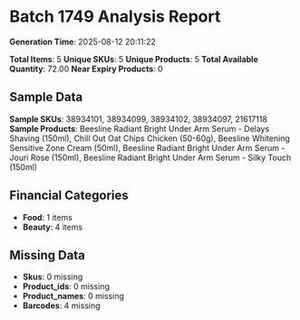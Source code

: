 # Batch 1749 Analysis Report

**Generation Time**: 2025-08-12 20:11:22

**Total Items**: 5
**Unique SKUs**: 5
**Unique Products**: 5
**Total Available Quantity**: 72.00
**Near Expiry Products**: 0

## Sample Data
**Sample SKUs**: 38934101, 38934099, 38934102, 38934097, 21617118
**Sample Products**: Beesline Radiant Bright Under Arm Serum - Delays Shaving (150ml), Chill Out Oat Chips Chicken (50-60g), Beesline Whitening Sensitive Zone Cream (50ml), Beesline Radiant Bright Under Arm Serum - Jouri Rose (150ml), Beesline Radiant Bright Under Arm Serum - Silky Touch (150ml)

## Financial Categories
- **Food**: 1 items
- **Beauty**: 4 items

## Missing Data
- **Skus**: 0 missing
- **Product_ids**: 0 missing
- **Product_names**: 0 missing
- **Barcodes**: 4 missing
